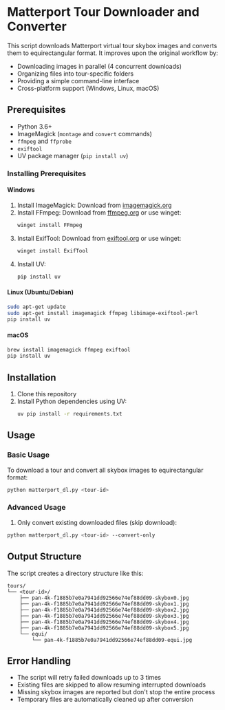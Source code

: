 # Matterport Tour Downloader and Converter

This script downloads Matterport virtual tour skybox images and converts them to equirectangular format. It improves upon the original workflow by:
- Downloading images in parallel (4 concurrent downloads)
- Organizing files into tour-specific folders
- Providing a simple command-line interface
- Cross-platform support (Windows, Linux, macOS)

## Prerequisites

- Python 3.6+
- ImageMagick (`montage` and `convert` commands)
- `ffmpeg` and `ffprobe`
- `exiftool`
- UV package manager (`pip install uv`)

### Installing Prerequisites

#### Windows
1. Install ImageMagick: Download from [imagemagick.org](https://imagemagick.org/script/download.php#windows)
2. Install FFmpeg: Download from [ffmpeg.org](https://ffmpeg.org/download.html#build-windows) or use winget:
   ```powershell
   winget install FFmpeg
   ```
3. Install ExifTool: Download from [exiftool.org](https://exiftool.org/) or use winget:
   ```powershell
   winget install ExifTool
   ```
4. Install UV:
   ```powershell
   pip install uv
   ```

#### Linux (Ubuntu/Debian)
```bash
sudo apt-get update
sudo apt-get install imagemagick ffmpeg libimage-exiftool-perl
pip install uv
```

#### macOS
```bash
brew install imagemagick ffmpeg exiftool
pip install uv
```

## Installation

1. Clone this repository
2. Install Python dependencies using UV:
   ```bash
   uv pip install -r requirements.txt
   ```

## Usage

### Basic Usage

To download a tour and convert all skybox images to equirectangular format:

```bash
python matterport_dl.py <tour-id>
```

### Advanced Usage

1. Only convert existing downloaded files (skip download):
```bash
python matterport_dl.py <tour-id> --convert-only
```

## Output Structure

The script creates a directory structure like this:

```
tours/
└── <tour-id>/
    ├── pan-4k-f1885b7e0a7941dd92566e74ef88dd09-skybox0.jpg
    ├── pan-4k-f1885b7e0a7941dd92566e74ef88dd09-skybox1.jpg
    ├── pan-4k-f1885b7e0a7941dd92566e74ef88dd09-skybox2.jpg
    ├── pan-4k-f1885b7e0a7941dd92566e74ef88dd09-skybox3.jpg
    ├── pan-4k-f1885b7e0a7941dd92566e74ef88dd09-skybox4.jpg
    ├── pan-4k-f1885b7e0a7941dd92566e74ef88dd09-skybox5.jpg
    └── equi/
        └── pan-4k-f1885b7e0a7941dd92566e74ef88dd09-equi.jpg
```

## Error Handling

- The script will retry failed downloads up to 3 times
- Existing files are skipped to allow resuming interrupted downloads
- Missing skybox images are reported but don't stop the entire process
- Temporary files are automatically cleaned up after conversion
